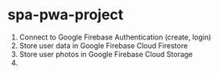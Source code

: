 # spa-pwa-project


1. Connect to Google Firebase Authentication (create, login) 
2. Store user data in Google Firebase Cloud Firestore
3. Store user photos in Google Firebase Cloud Storage
4. 
